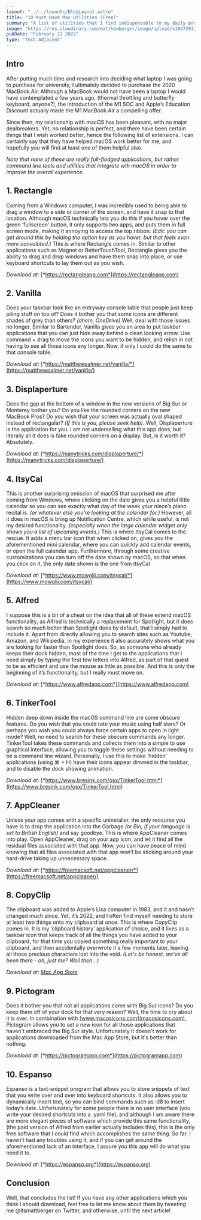 ```yaml
---
layout: "../../layouts/BlogLayout.astro"
title: "10 Must Have Mac Utilities (Free)"
summary: "A list of utilities that I find indispensable to my daily productivity"
image: "https://res.cloudinary.com/matthewberger/image/upload/v1647293359/howard_bouchevereau_S2r2_Ex8jv2o_unsplash_9d5e93e9ab.jpg"
pubDate: "February 22 2022"
type: "Tech Adjacent"
---
```


## Intro

After putting much time and research into deciding what laptop I was going to purchase for university, I ultimately decided to purchase the 2020 MacBook Air. Although a MacBook would not have been a laptop I would have contemplated a few years ago, (thermal throttling and butterfly keyboard, anyone?), the introduction of the M1 SOC and Apple’s Education Discount actually made the M1 MacBook Air a compelling offer.

Since then, my relationship with macOS has been pleasant, with no major dealbreakers. Yet, no relationship is perfect, and there have been certain things that I wish worked better, hence the following list of extensions. I can certainly say that they have helped macOS work better for me, and hopefully you will find at least one of them helpful also.

*Note that none of these are really full-fledged applications, but rather command line tools and utilities that integrate wth macOS in order to improve the overall experience.*

## 1. Rectangle

Coming from a Windows computer, I was incredibly used to being able to drag a window to a side or corner of the screen, and have it snap to that location. Although macOS technically lets you do this if you hover over the green ‘fullscreen’ button, it only supports two apps, and puts them in full screen mode, making it annoying to access the top ribbon. *(Edit: you can get around this by holding the option key as you hover, but that feels even more convoluted.)* This is where Rectangle comes in. Similar to other applications such as Magnet or BetterTouchTool, Rectangle gives you the ability to drag and drop windows and have them snap into place, or use keyboard shortcuts to lay them out as you wish.

*Download at:* [*https://rectangleapp.com*](https://rectangleapp.com)

## 2. Vanilla

Does your taskbar look like an entryway console table that people just keep piling stuff on top of? Does it bother you that some icons are different shades of grey than others? *(ahem, OneDrive)* Well, deal with those issues no longer. Similar to Bartender, Vanilla gives you an area to put taskbar applications that you can just hide away behind a clean looking arrow. Use command + drag to move the icons you want to be hidden, and relish in not having to see all those icons any longer. Now, if only I could do the same to that console table.

*Download at:* [*https://matthewpalmer.net/vanilla/*](https://matthewpalmer.net/vanilla/)

## 3. Displaperture

Does the gap at the bottom of a window in the new versions of Big Sur or Monterey bother you? Do you like the rounded corners on the new MacBook Pros? Do you wish that your screen was actually oval shaped instead of rectangular? *(If this is you, please seek help)*. Well, Displaperture is the application for you. I am not underselling what this app does, but literally all it does is fake rounded corners on a display. But, is it worth it? Absolutely.

*Download at:* [*https://manytricks.com/displaperture/*](https://manytricks.com/displaperture/)

## 4. ItsyCal

This is another surprising omission of macOS that surprised me after coming from Windows, where clicking on the date gives you a helpful little calendar so you can see exactly what day of the week your niece’s piano recital is. *(or whatever else you're looking at the calendar for.)* However, all it does in macOS is bring up Notification Centre, which while useful, is not my desired functionality. *(especially when the large calendar widget only shows you a list of upcoming events.)* This is where ItsyCal comes to the rescue. It adds a menu bar icon that when clicked on, gives you the aforementioned mini calendar, where you can quickly add calendar events, or open the full calendar app.  Furthermore, through some creative customizations you can turn off the date shown by macOS, so that when you click on it, the only date shown is the one from itsyCal

*Download at:* [*https://www.mowglii.com/itsycal/*](https://www.mowglii.com/itsycal/)

## 5. Alfred

I suppose this is a bit of a cheat on the idea that all of these extend macOS functionality, as Alfred is technically a replacement for Spotlight, but it does search so much better than Spotlight does by default, that I simply had to include it. Apart from directly allowing you to search sites such as Youtube, Amazon, and Wikipedia, in my experience it also accurately shows what you are looking for faster than Spotlight does. So, as someone who already keeps their dock hidden, most of the time I get to the applications that I need simply by typing the first few letters into Alfred, as part of that quest to be as efficient and use the mouse as little as possible. And this is only the beginning of it’s functionality, but I really must move on.

*Download at:* [*https://www.alfredapp.com*](https://www.alfredapp.com)

## 6. TinkerTool

Hidden deep down inside the macOS command line are some obscure features. Do you wish that you could rate your music using half stars? Or perhaps you wish you could always force certain apps to open in light mode? Well, no need to search for these obscure commands any longer. TinkerTool takes these commands and collects them into a simple to use graphical interface, allowing you to toggle these settings without needing to be a command line wizard. Personally, I use this to make ‘hidden’ applications (using ⌘ + H) have their icons appear dimmed in the taskbar, and to disable the dock showing animation.

*Download at:* [*https://www.bresink.com/osx/TinkerTool.html*](https://www.bresink.com/osx/TinkerTool.html)

## 7. AppCleaner

Unless your app comes with a specific uninstaller, the only recourse you have is to drop the application into the Garbage *(or Bin, if your language is set to British English)* and say goodbye. This is where AppCleaner comes into play. Open AppCleaner, drag on your app icon, and let it find all the residual files associated with that app. Now, you can have peace of mind knowing that all files associated with that app won’t be sticking around your hard-drive taking up unnecessary space.

*Download at:* [*https://freemacsoft.net/appcleaner/*](https://freemacsoft.net/appcleaner/)

## 8. CopyClip

The clipboard was added to Apple’s Lisa computer in 1983, and it and hasn’t changed much since. Yet, it’s 2022, and I often find myself needing to store at least two things onto my clipboard at once. This is where CopyClip comes in. It is my ‘clipboard history’ application of choice, and it lives as a taskbar icon that keeps track of all the things you have added to your clipboard, for that time you copied something really important to your clipboard, and then accidentally overwrote it a few moments later, leaving all those precious characters lost into the void. *(Let's be honest, we've all been there - oh, just me? Well then*…*)*

*Download at:* [*Mac App Store*](https://apps.apple.com/ca/app/copyclip-clipboard-history/id595191960?mt=12)

## 9. Pictogram

Does it bother you that not all applications come with Big Sur icons? Do you keep them off of your dock for that very reason? Well, the time to cry about it is over. In combination with [www.macosicons.com](macosicons.com), Pictogram allows you to set a new icon for all those applications that haven't embraced the Big Sur style. Unfortunately it doesn't work for applications downloaded from the Mac App Store, but it's better than nothing.

*Download at:* [*https://pictogramapp.com*](https://pictogramapp.com)

## 10. Espanso

Espanso is a text-snippet program that allows you to store snippets of text that you write over and over into keyboard shortcuts. It also allows you to dynamically insert text, so you can bind commands such as :d8  to insert today’s date. Unfortunately for some people there is no user interface (you write your desired shortcuts into a .yaml file), and although I am aware there are more elegant pieces of software which provide this same functionality, (the paid version of Alfred from earlier actually includes this), this is the only free software that I could find which accomplishes the same thing. So far, I haven’t had any troubles using it, and if you can get around the aforementioned lack of an interface, I assure you this app will do what you need it to.

*Download at:* [*https://espanso.org*](https://espanso.org)

## Conclusion

Well, that concludes the list! If you have any other applications which you think I should download, feel free to let me know about them by tweeting me @itsmattberger on Twitter, and otherwise, until the next article!


